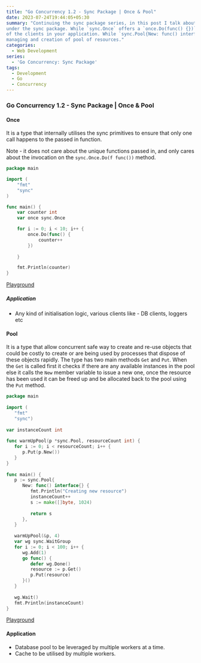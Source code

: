 ```yaml
---
title: "Go Concurrency 1.2 - Sync Package | Once & Pool"
date: 2023-07-24T19:44:05+05:30
summary: "Continuing the sync package series, in this post I talk about the type `sync.Once` and `sync.Pool` available 
under the sync package. While `sync.Once` offers a `once.Do(func() {})` signature that is perfect for initialising most 
of the clients in your application. While `sync.Pool{New: func() interface{}}`, lets you do things like warming up, 
managing and creation of pool of resources."
categories:
  - Web Development
series:
  - 'Go Concurrency: Sync Package'
tags:
  - Development
  - Go
  - Concurrency
---
```

### Go Concurrency 1.2 - Sync Package | Once & Pool
#### Once
It is a type that internally utilises the sync primitives to ensure that only one call happens to the passed in function. 

Note - it does not care about the unique functions passed in, and only cares about the invocation on the `sync.Once.Do(f func())` method.

```Go 
package main

import (
	"fmt"
	"sync"
)

func main() {
	var counter int
	var once sync.Once

	for i := 0; i < 10; i++ {
		once.Do(func() {
			counter++
		})
		
	}

	fmt.Println(counter)
}

```
[Playground](https://go.dev/play/p/tsoGU1sXgwE)

##### Application
- Any kind of initialisation logic, various clients like - DB clients, loggers etc

#### Pool
It is a type that allow concurrent safe way to create and re-use objects that could be costly to create or are being used by processes that dispose of these objects rapidly. The type has two main methods `Get` and `Put`. When the `Get` is called first it checks if there are any available instances in the pool else it calls the `New` member variable to issue a new one, once the resource has been used it can be freed up and be allocated back to the pool using the `Put` method.

```Go
package main  
  
import (  
   "fmt"  
   "sync")  
  
var instanceCount int  
  
func warmUpPool(p *sync.Pool, resourceCount int) {  
   for i := 0; i < resourceCount; i++ {  
      p.Put(p.New())  
   }  
}  
  
func main() {  
   p := sync.Pool{  
      New: func() interface{} {  
         fmt.Println("Creating new resource")  
         instanceCount++  
         s := make([]byte, 1024)  
  
         return s  
      },  
   }  
  
   warmUpPool(&p, 4)  
   var wg sync.WaitGroup  
   for i := 0; i < 100; i++ {  
      wg.Add(1)  
      go func() {  
         defer wg.Done()  
         resource := p.Get()  
         p.Put(resource)  
      }()  
   }  
  
   wg.Wait()  
   fmt.Println(instanceCount)  
}
```
[Playground](https://go.dev/play/p/z3JN9aL2-MO)

#### Application
- Database pool to be leveraged by multiple workers at a time.
- Cache to be utilised by multiple workers. 